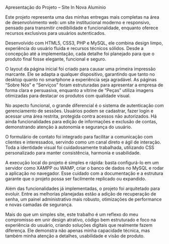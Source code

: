 Apresentação do Projeto – Site In Nova Alumínio

Este projeto representa uma das minhas entregas mais completas na área de desenvolvimento web: um site institucional moderno e responsivo, pensado para transmitir credibilidade e funcionalidade, enquanto oferece recursos exclusivos para usuários autenticados.

Desenvolvido com HTML5, CSS3, PHP e MySQL, ele combina design limpo, experiência do usuário fluida e recursos técnicos sólidos. Desde a concepção até a implementação, cada detalhe foi planejado para que o produto final fosse elegante, funcional e seguro.

O layout da página inicial foi criado para causar uma primeira impressão marcante. Ele se adapta a qualquer dispositivo, garantindo que tanto no desktop quanto no smartphone a experiência seja agradável. As páginas “Sobre Nós” e “Serviços” foram estruturadas para apresentar a empresa de forma clara e persuasiva, enquanto a vitrine de “Peças” utiliza imagens otimizadas para destacar os produtos com qualidade visual.

No aspecto funcional, o grande diferencial é o sistema de autenticação com gerenciamento de sessões. Usuários podem se cadastrar, fazer login e acessar uma área restrita, protegida contra acessos não autorizados. Há ainda funcionalidades para edição de informações e exclusão de contas, demonstrando atenção à autonomia e segurança do usuário.

O formulário de contato foi integrado para facilitar a comunicação com clientes e interessados, servindo como um canal direto e ágil de interação. Toda a identidade visual foi cuidadosamente trabalhada, utilizando CSS personalizado para manter consistência, harmonia e usabilidade.

A execução local do projeto é simples e rápida: basta configurá-lo em um servidor como XAMPP ou WAMP, criar o banco de dados no MySQL e rodar a aplicação no navegador. Esse cuidado com a documentação e a estrutura garante que o projeto possa ser facilmente replicado ou expandido.

Além das funcionalidades já implementadas, o projeto foi arquitetado para evoluir. Entre as melhorias planejadas estão a adição de recuperação de senha, um painel administrativo mais robusto, otimizações de performance e novas camadas de segurança.

Mais do que um simples site, este trabalho é um reflexo do meu compromisso em unir design atrativo, código bem estruturado e foco na experiência do usuário, criando soluções digitais que realmente fazem diferença. Ele demonstra não apenas minha capacidade técnica, mas também minha atenção a detalhes, usabilidade e visão de produto.
